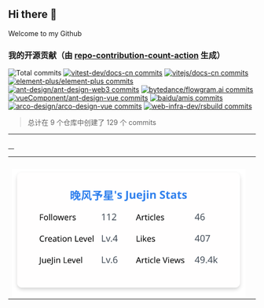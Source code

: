 ## Hi there 👋

Welcome to my Github

<!-- PR_STATS_START -->
### 我的开源贡献（由 [repo-contribution-count-action](https://github.com/lxKylin/repo-contribution-count-action) 生成）

<img src="https://img.shields.io/static/v1?label=Total+commits&message=129+in+9+repos&color=red&style=flat" alt="Total commits">
<a href="https://github.com/vitest-dev/docs-cn"><img src="https://img.shields.io/static/v1?label=vitest-dev%2Fdocs-cn&message=63+commits&color=red&style=flat" alt="vitest-dev/docs-cn commits"></a>
<a href="https://github.com/vitejs/docs-cn"><img src="https://img.shields.io/static/v1?label=vitejs%2Fdocs-cn&message=37+commits&color=orange&style=flat" alt="vitejs/docs-cn commits"></a>
<a href="https://github.com/element-plus/element-plus"><img src="https://img.shields.io/static/v1?label=element-plus%2Felement-plus&message=12+commits&color=brightgreen&style=flat" alt="element-plus/element-plus commits"></a>
<a href="https://github.com/ant-design/ant-design-web3"><img src="https://img.shields.io/static/v1?label=ant-design%2Fant-design-web3&message=5+commits&color=green&style=flat" alt="ant-design/ant-design-web3 commits"></a>
<a href="https://github.com/bytedance/flowgram.ai"><img src="https://img.shields.io/static/v1?label=bytedance%2Fflowgram.ai&message=4+commits&color=green&style=flat" alt="bytedance/flowgram.ai commits"></a>
<a href="https://github.com/vueComponent/ant-design-vue"><img src="https://img.shields.io/static/v1?label=vueComponent%2Fant-design-vue&message=3+commits&color=green&style=flat" alt="vueComponent/ant-design-vue commits"></a>
<a href="https://github.com/baidu/amis"><img src="https://img.shields.io/static/v1?label=baidu%2Famis&message=2+commits&color=green&style=flat" alt="baidu/amis commits"></a>
<a href="https://github.com/arco-design/arco-design-vue"><img src="https://img.shields.io/static/v1?label=arco-design%2Farco-design-vue&message=2+commits&color=green&style=flat" alt="arco-design/arco-design-vue commits"></a>
<a href="https://github.com/web-infra-dev/rsbuild"><img src="https://img.shields.io/static/v1?label=web-infra-dev%2Frsbuild&message=1+commits&color=green&style=flat" alt="web-infra-dev/rsbuild commits"></a>

> 总计在 9 个仓库中创建了 129 个 commits

<!-- PR_STATS_END -->

<hr>

<a href="https://github.com/element-plus/element-plus/commits?author=lxKylin">
<img align="center" src="https://raw.githubusercontent.com/lxKylin/lxKylin/svg/element-plus.svg" alt="" /> 
</a>
<a href="https://github.com/vitest-dev/docs-cn/commits?author=lxKylin">
<img align="center" src="https://raw.githubusercontent.com/lxKylin/lxKylin/svg/docs-cn.svg" alt="" /> 
</a>
<a href="https://github.com/ant-design/ant-design/commits?author=lxKylin">
<img align="center" src="https://raw.githubusercontent.com/lxKylin/lxKylin/svg/ant-design.svg" alt="" /> 
</a>
<a href="https://github.com/ant-design/ant-design-web3/commits?author=lxKylin">
<img align="center" src="https://raw.githubusercontent.com/lxKylin/lxKylin/svg/ant-design-web3.svg" alt="" /> 
</a>

<table>
  <tr>
    <td><img align="center" src="https://github-readme-stats.vercel.app/api?username=lxKylin&show_icons=true&hide_border=true" alt="" /></td>
    <td><img align="center" src="https://github-readme-stats.vercel.app/api/top-langs/?username=lxKylin&layout=compact&hide_border=true" alt="" /></td>
  </tr>
  <tr>
    <td><img align="center" src="./image/juejin.svg" alt="" /></td>
  </tr>
</table>
